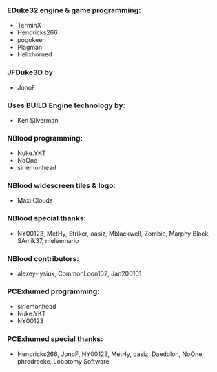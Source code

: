 ### EDuke32 engine & game programming:
  * TerminX
  * Hendricks266
  * pogokeen
  * Plagman
  * Helixhorned

### JFDuke3D by:
  * JonoF

### Uses BUILD Engine technology by:
  * Ken Silverman

### NBlood programming:
  * Nuke.YKT
  * NoOne
  * sirlemonhead

### NBlood widescreen tiles & logo:
  * Maxi Clouds

### NBlood special thanks:
  * NY00123, MetHy, Striker, oasiz, Mblackwell, Zombie, Marphy Black, SAmik37, meleemario

### NBlood contributors:
  * alexey-lysiuk, CommonLoon102, Jan200101

### PCExhumed programming:
  * sirlemonhead
  * Nuke.YKT
  * NY00123

### PCExhumed special thanks:
  * Hendricks266, JonoF, NY00123, MetHy, oasiz, Daedolon, NoOne, phredreeke, Lobotomy Software
